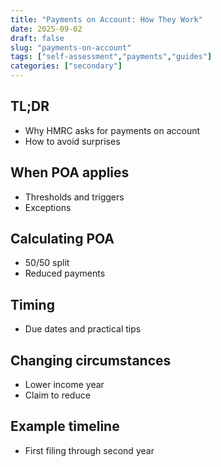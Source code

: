 ```yaml
---
title: "Payments on Account: How They Work"
date: 2025-09-02
draft: false
slug: "payments-on-account"
tags: ["self-assessment","payments","guides"]
categories: ["secondary"]
---
```


## TL;DR
- Why HMRC asks for payments on account
- How to avoid surprises

## When POA applies
- Thresholds and triggers
- Exceptions

## Calculating POA
- 50/50 split
- Reduced payments

## Timing
- Due dates and practical tips

## Changing circumstances
- Lower income year
- Claim to reduce

## Example timeline
- First filing through second year
